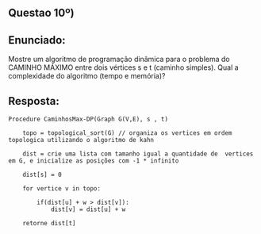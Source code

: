 ## Questao 10º)

## Enunciado:

Mostre um algoritmo de programação dinâmica para o problema do CAMINHO MÁXIMO entre dois
vértices s e t (caminho simples). Qual a complexidade do algoritmo (tempo e memória)?


## Resposta: 

```
Procedure CaminhosMax-DP(Graph G(V,E), s , t)

    topo = topological_sort(G) // organiza os vertices em ordem topologica utilizando o algoritmo de kahn

    dist = crie uma lista com tamanho igual a quantidade de  vertices em G, e inicialize as posições com -1 * infinito

    dist[s] = 0

    for vertice v in topo:

        if(dist[u] + w > dist[v]):
            dist[v] = dist[u] + w

    retorne dist[t]
```